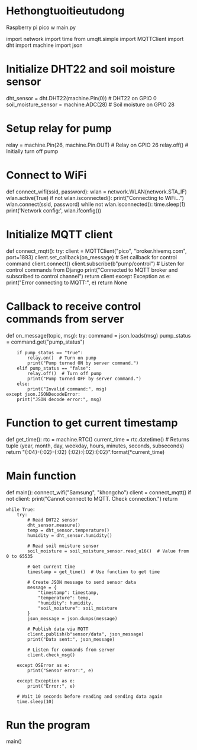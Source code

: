 # Hethongtuoitieutudong
Raspberry pi pico w
main.py 

import network
import time
from umqtt.simple import MQTTClient
import dht
import machine
import json

# Initialize DHT22 and soil moisture sensor
dht_sensor = dht.DHT22(machine.Pin(0))  # DHT22 on GPIO 0
soil_moisture_sensor = machine.ADC(28)  # Soil moisture on GPIO 28

# Setup relay for pump
relay = machine.Pin(26, machine.Pin.OUT)  # Relay on GPIO 26
relay.off()  # Initially turn off pump

# Connect to WiFi
def connect_wifi(ssid, password):
    wlan = network.WLAN(network.STA_IF)
    wlan.active(True)
    if not wlan.isconnected():
        print("Connecting to WiFi...")
        wlan.connect(ssid, password)
        while not wlan.isconnected():
            time.sleep(1)
    print('Network config:', wlan.ifconfig())

# Initialize MQTT client
def connect_mqtt():
    try:
        client = MQTTClient("pico", "broker.hivemq.com", port=1883)
        client.set_callback(on_message)  # Set callback for control command
        client.connect()
        client.subscribe(b"pump/control")  # Listen for control commands from Django
        print("Connected to MQTT broker and subscribed to control channel")
        return client
    except Exception as e:
        print("Error connecting to MQTT:", e)
        return None

# Callback to receive control commands from server
def on_message(topic, msg):
    try:
        command = json.loads(msg)
        pump_status = command.get("pump_status")
        
        if pump_status == "true":
            relay.on()  # Turn on pump
            print("Pump turned ON by server command.")
        elif pump_status == "false":
            relay.off()  # Turn off pump
            print("Pump turned OFF by server command.")
        else:
            print("Invalid command:", msg)
    except json.JSONDecodeError:
        print("JSON decode error:", msg)

# Function to get current timestamp
def get_time():
    rtc = machine.RTC()
    current_time = rtc.datetime()  # Returns tuple (year, month, day, weekday, hours, minutes, seconds, subseconds)
    return "{:04}-{:02}-{:02} {:02}:{:02}:{:02}".format(*current_time)

# Main function
def main():
    connect_wifi("Samsung", "khongcho")
    client = connect_mqtt()
    if not client:
        print("Cannot connect to MQTT. Check connection.")
        return

    while True:
        try:
            # Read DHT22 sensor
            dht_sensor.measure()
            temp = dht_sensor.temperature()
            humidity = dht_sensor.humidity()
            
            # Read soil moisture sensor
            soil_moisture = soil_moisture_sensor.read_u16()  # Value from 0 to 65535
            
            # Get current time
            timestamp = get_time()  # Use function to get time

            # Create JSON message to send sensor data
            message = {
                "timestamp": timestamp,
                "temperature": temp,
                "humidity": humidity,
                "soil_moisture": soil_moisture
            }
            json_message = json.dumps(message)
            
            # Publish data via MQTT
            client.publish(b"sensor/data", json_message)
            print("Data sent:", json_message)
            
            # Listen for commands from server
            client.check_msg()

        except OSError as e:
            print("Sensor error:", e)
        
        except Exception as e:
            print("Error:", e)
        
        # Wait 10 seconds before reading and sending data again
        time.sleep(10)

# Run the program
main()

